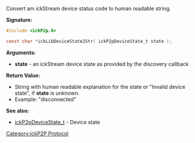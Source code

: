 Convert am ickStream device status code to human readable string.

**Signature:**

``` c
#include <ickP2p.h>

const char *ickLibDeviceState2Str( ickP2pDeviceState_t state );
```

**Arguments:**

  - **state** - an ickStream device state as provided by the discovery
    callback

**Return Value:**

  - String with human readable explanation for the state or "Invalid
    device state", if **state** is unknown.
  - Example: "disconnected"

**See also:**

  - [ickP2pDeviceState_t](../ickP2p/ickP2pDeviceState_t "wikilink") -
    Device state

[Category:ickP2P Protocol](Category:ickP2P_Protocol "wikilink")
